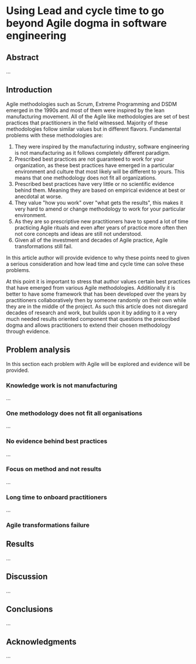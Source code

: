 # Using Lead and cycle time to go beyond Agile dogma in software engineering 

## Abstract
...
## Introduction

Agile methodologies such as Scrum, Extreme Programming and DSDM emerged in the 1990s and most of them were inspired by the lean manufacturing movement. All of the Agile like methodologies are set of best practices that practitioners in the field witnessed. Majority of these methodologies follow similar values but in different flavors. Fundamental problems with these methodologies are:
1. They were inspired by the manufacturing industry, software engineering is not manufacturing as it follows completely different paradigm. 
1. Prescribed best practices are not guaranteed to work for your organization, as these best practices have emerged in a particular environment and culture that most likely will be different to yours. This means that one methodology does not fit all organizations.
1. Prescribed best practices have very little or no scientific evidence behind them. Meaning they are based on empirical evidence at best or anecdotal at worse. 
1. They value "how you work" over "what gets the results", this makes it very hard to amend or change methodology to work for your particular environment. 
1. As they are so prescriptive new practitioners have to spend a lot of time practicing Agile rituals and even after years of practice more often then not core concepts and ideas are still not understood. 
1. Given all of the investment and decades of Agile practice, Agile transformations still fail.

In this article author will provide evidence to why these points need to given a serious consideration and how lead time and cycle time can solve these problems. 

At this point it is important to stress that author values certain best practices that have emerged from various Agile methodologies. Additionally it is better to have some framework that has been developed over the years by practitioners collaboratively then by someone randomly on their own while they are in the middle of the project. As such this article does not disregard decades of research and work, but builds upon it by adding to it a very much needed results oriented component that questions the prescribed dogma and allows practitioners to extend their chosen methodology through evidence.  

## Problem analysis
In this section each problem with Agile will be explored and evidence will be provided. 

### Knowledge work is not manufacturing 
...
### One methodology does not fit all organisations
...
### No evidence behind best practices  
...
### Focus on method and not results
...
### Long time to onboard practitioners
...
### Agile transformations failure

## Results
...
## Discussion
...
## Conclusions 
...
## Acknowledgments
...